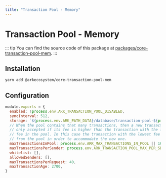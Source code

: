 ```yaml
---
title: "Transaction Pool - Memory"
---
```


# Transaction Pool - Memory

::: tip
You can find the source code of this package at [packages/core-transaction-pool-mem](https://github.com/ArkEcosystem/core/tree/develop/packages/core-transaction-pool-mem).
:::

## Installation

```bash
yarn add @arkecosystem/core-transaction-pool-mem
```

## Configuration

```js
module.exports = {
  enabled: !process.env.ARK_TRANSACTION_POOL_DISABLED,
  syncInterval: 512,
  storage: `${process.env.ARK_PATH_DATA}/database/transaction-pool-${process.env.ARK_NETWORK_NAME}.sqlite`,
  // When the pool contains that many transactions, then a new transaction is
  // only accepted if its fee is higher than the transaction with the lowest
  // fee in the pool. In this case the transaction with the lowest fee is removed
  // from the pool in order to accommodate the new one.
  maxTransactionsInPool: process.env.ARK_MAX_TRANSACTIONS_IN_POOL || 100000,
  maxTransactionsPerSender: process.env.ARK_TRANSACTION_POOL_MAX_PER_SENDER || 300,
  whitelist: [],
  allowedSenders: [],
  maxTransactionsPerRequest: 40,
  maxTransactionAge: 2700,
}
```
